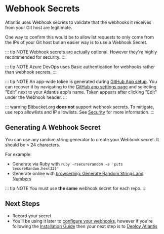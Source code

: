 # Webhook Secrets

Atlantis uses Webhook secrets to validate that the webhooks it receives from your
Git host are legitimate.

One way to confirm this would be to allowlist requests
to only come from the IPs of your Git host but an easier way is to use a Webhook
Secret.

::: tip NOTE
Webhook secrets are actually optional. However they're highly recommended for
security.
:::

::: tip NOTE
Azure DevOps uses Basic authentication for webhooks rather than webhook secrets.
:::

::: tip NOTE
An app-wide token is generated during [GitHub App setup](access-credentials.md#github-app). You can recover it by navigating to the [GitHub app settings page](https://github.com/settings/apps) and selecting "Edit" next to your Atlantis app's name. Token appears after clicking "Edit" under the Webhook header.
:::

::: warning
Bitbucket.org **does not** support webhook secrets.
To mitigate, use repo allowlists and IP allowlists. See [Security](security.md#bitbucket-cloud-bitbucket-org) for more information.
:::

## Generating A Webhook Secret
You can use any random string generator to create your Webhook secret. It should be > 24 characters.

For example:
* Generate via Ruby with `ruby -rsecurerandom -e 'puts SecureRandom.hex(32)'`
* Generate online with [browserling: Generate Random Strings and Numbers](https://www.browserling.com/tools/random-string)

::: tip NOTE
You must use **the same** webhook secret for each repo.
:::

## Next Steps
* Record your secret
* You'll be using it later to [configure your webhooks](configuring-webhooks.md), however if you're
following the [Installation Guide](installation-guide.md) then your next step is to
[Deploy Atlantis](deployment.md)
